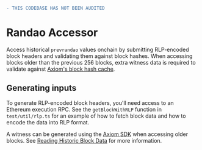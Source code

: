 ```diff
- THIS CODEBASE HAS NOT BEEN AUDITED
```

# Randao Accessor

Access historical `prevrandao` values onchain by submitting RLP-encoded block headers and validating them against block hashes. When accessing blocks older than the previous 256 blocks, extra witness data is required to validate against [Axiom's block hash cache](https://docs.axiom.xyz/developers/reading-historic-block-data).

## Generating inputs

To generate RLP-encoded block headers, you'll need access to an Ethereum execution RPC. See the `getBlockWithRLP` function in `test/util/rlp.ts` for an example of how to fetch block data and how to encode the data into RLP format.

A witness can be generated using the [Axiom SDK](https://www.npmjs.com/package/@axiom-crypto/core) when accessing older blocks. See [Reading Historic Block Data](https://docs.axiom.xyz/developers/reading-historic-block-data) for more information.

